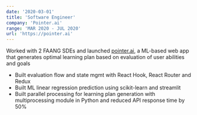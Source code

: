 ```yaml
---
date: '2020-03-01'
title: 'Software Engineer'
company: 'Pointer.ai'
range: 'MAR 2020 - JUL 2020'
url: 'https://pointer.ai'
---
```


Worked with 2 FAANG SDEs and launched [pointer.ai](https://pointer.ai), a ML-based web app that generates optimal learning plan based on evaluation of user abilities and goals

- Built evaluation flow and state mgmt with React Hook, React Router and Redux
- Built ML linear regression prediction using scikit-learn and streamlit
- Built parallel processing for learning plan generation with multiprocessing module in Python and reduced API response time by 50%
